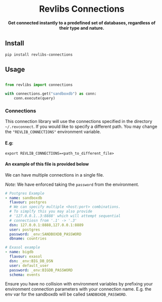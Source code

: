 <h1 align="center">
    Revlibs Connections
</h1>

<h4 align="center">
    Get connected instantly to a predefined set of databases, regardless of their type and nature.
</h4>

## Install

```
pip install revlibs-connections
```

## Usage

```python

from revlibs import connections

with connections.get("sandboxdb") as conn:
    conn.execute(query)
```

### Connections

This connection library will use the connections specified in the directory `~/.revconnect`.
If you would like to specify a different path. You may change the `"REVLIB_CONNECTIONS"`
environment variable.

#### E.g:

```
export REVLIB_CONNECTIONS=<path_to_different_file>
```

#### An example of this file is provided below

We can have multiple connections in a single file.

*Note:* We have enforced taking the `password` from the environment.

```yaml
# Postgres Example
- name: sandboxdb
  flavour: postgres
  # We can specify multiple <host:port> combinations.
  # To simplfy this you may also provide
  # '127.0.0.1..3:8888' which will attempt sequential
  # connectiosn from '.1' -> '.3'
  dsn: 127.0.0.1:8888,127.0.0.1:8889
  user: postgres
  password: _env:SANDBOXDB_PASSWORD
  dbname: countries

# Exasol example
- name: bigdb
  flavour: exasol
  dsn: _env:BIG_DB_DSN
  user: default_user
  password: _env:BIGDB_PASSWORD
  schema: events
```

Ensure you have no collision with environment variables by prefixing
your environment connection parameters with your connection name. E.g.
the env var for the sandboxdb will be called `SANDBOXDB_PASSWORD`.
